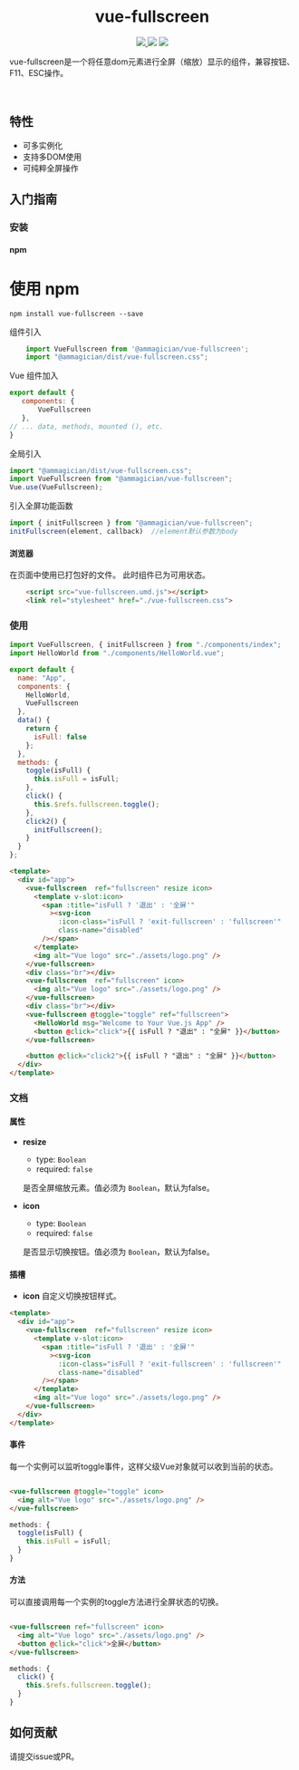 <h1 align="center">vue-fullscreen</h1>

<p align="center">
<a href="https://www.npmjs.com/package/vue-fullscreen"><img src="https://img.shields.io/npm/v/vue-fullscreen.svg"/> <img src="https://img.shields.io/npm/dm/vue-fullscreen.svg"/></a> <a href="https://vuejs.org/"><img src="https://img.shields.io/badge/vue-2.2.x-brightgreen.svg"/></a>
</p>

vue-fullscreen是一个将任意dom元素进行全屏（缩放）显示的组件，兼容按钮、F11、ESC操作。

<br/>

## 特性

* 可多实例化
* 支持多DOM使用
* 可纯粹全屏操作

## 入门指南

### 安装

#### npm

  # 使用 npm

	npm install vue-fullscreen --save


组件引入

```javascript
    import VueFullscreen from '@ammagician/vue-fullscreen';
    import "@ammagician/dist/vue-fullscreen.css";
```

Vue 组件加入

 ```javascript
export default {
    components: {
        VueFullscreen
    },
// ... data, methods, mounted (), etc.
}
```

全局引入

 ```javascript
import "@ammagician/dist/vue-fullscreen.css";
import VueFullscreen from "@ammagician/vue-fullscreen";
Vue.use(VueFullscreen);
```


引入全屏功能函数

 ```javascript
import { initFullscreen } from "@ammagician/vue-fullscreen";
initFullscreen(element, callback)  //element默认参数为body
```

#### 浏览器

在页面中使用已打包好的文件。 此时组件已为可用状态。

```html
    <script src="vue-fullscreen.umd.js"></script>
    <link rel="stylesheet" href="./vue-fullscreen.css">
```

### 使用

```javascript
import VueFullscreen, { initFullscreen } from "./components/index";
import HelloWorld from "./components/HelloWorld.vue";

export default {
  name: "App",
  components: {
    HelloWorld,
    VueFullscreen
  },
  data() {
    return {
      isFull: false
    };
  },
  methods: {
    toggle(isFull) {
      this.isFull = isFull;
    },
    click() {
      this.$refs.fullscreen.toggle();
    },
    click2() {
      initFullscreen();
    }
  }
};
```


```html
<template>
  <div id="app">
    <vue-fullscreen  ref="fullscreen" resize icon>
      <template v-slot:icon>
        <span :title="isFull ? '退出' : '全屏'"
          ><svg-icon
            :icon-class="isFull ? 'exit-fullscreen' : 'fullscreen'"
            class-name="disabled"
        /></span>
      </template>
      <img alt="Vue logo" src="./assets/logo.png" />
    </vue-fullscreen>
    <div class="br"></div>
    <vue-fullscreen  ref="fullscreen" icon>
      <img alt="Vue logo" src="./assets/logo.png" />
    </vue-fullscreen>
    <div class="br"></div>
    <vue-fullscreen @toggle="toggle" ref="fullscreen">
      <HelloWorld msg="Welcome to Your Vue.js App" />
      <button @click="click">{{ isFull ? "退出" : "全屏" }}</button>
    </vue-fullscreen>

    <button @click="click2">{{ isFull ? "退出" : "全屏" }}</button>
  </div>
</template>
```


### 文档

#### 属性

* **resize**

    * type: `Boolean`
    * required: `false`

    是否全屏缩放元素。值必须为 `Boolean`，默认为false。

* **icon**

    * type: `Boolean`
    * required: `false`

    是否显示切换按钮。值必须为 `Boolean`，默认为false。


#### 插槽

* **icon**
    自定义切换按钮样式。

```html
<template>
  <div id="app">
    <vue-fullscreen  ref="fullscreen" resize icon>
      <template v-slot:icon>
        <span :title="isFull ? '退出' : '全屏'"
          ><svg-icon
            :icon-class="isFull ? 'exit-fullscreen' : 'fullscreen'"
            class-name="disabled"
        /></span>
      </template>
      <img alt="Vue logo" src="./assets/logo.png" />
    </vue-fullscreen>
  </div>
</template>
```

#### 事件

每一个实例可以监听toggle事件，这样父级Vue对象就可以收到当前的状态。

````html

<vue-fullscreen @toggle="toggle" icon>
  <img alt="Vue logo" src="./assets/logo.png" />
</vue-fullscreen>

````

```javascript
methods: {
  toggle(isFull) {
    this.isFull = isFull;
  }
}
```

#### 方法

可以直接调用每一个实例的toggle方法进行全屏状态的切换。

````html

<vue-fullscreen ref="fullscreen" icon>
  <img alt="Vue logo" src="./assets/logo.png" />
  <button @click="click">全屏</button>
</vue-fullscreen>

````

```javascript
methods: {
  click() {
    this.$refs.fullscreen.toggle();
  }
}
```

## 如何贡献

请提交issue或PR。

